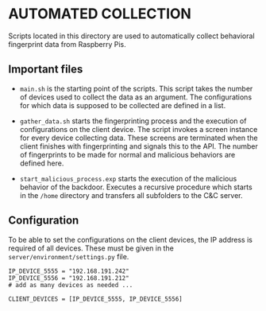 # AUTOMATED COLLECTION

Scripts located in this directory are used to automatically collect behavioral fingerprint data from Raspberry Pis.

## Important files

- `main.sh` is the starting point of the scripts. This script takes the number of devices used to collect the data as an
  argument. The configurations for which data is supposed to be collected are defined in a list.

- `gather_data.sh` starts the fingerprinting process and the execution of configurations on the client device. The
  script
  invokes a screen instance for every device collecting data. These screens are terminated when the client finishes with
  fingerprinting and signals this to the API. The number of fingerprints to be made for normal and malicious
  behaviors are defined  here.

- `start_malicious_process.exp` starts the execution of the malicious behavior of the backdoor. Executes a recursive
  procedure which starts in the `/home` directory and transfers all subfolders to the C&C server.

## Configuration

To be able to set the configurations on the client devices, the IP address is required of all devices. These must be
given in the `server/environment/settings.py` file. 

    IP_DEVICE_5555 = "192.168.191.242"
    IP_DEVICE_5556 = "192.168.191.212"
    # add as many devices as needed ...
    
    CLIENT_DEVICES = [IP_DEVICE_5555, IP_DEVICE_5556]
